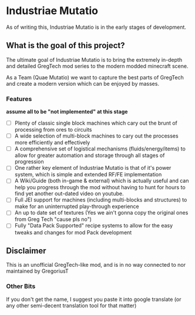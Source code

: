 # Industriae Mutatio
As of writing this, Industriae Mutatio is in the early stages of development.

## What is the goal of this project?
The ultimate goal of Industriae Mutatio is to bring the extremely in-depth and detailed GregTech mod series to the modern modded minecraft scene.

As a Team (Quae Mutatio) we want to capture the best parts of GregTech and create a modern version which can be enjoyed by masses.

### Features 
**assume all to be "not implemented" at this stage**
  - [ ] Plenty of classic single block machines which cary out the brunt of processing from ores to circuits
  - [ ] A wide selection of multi-block machines to cary out the processes more efficiently and effectively
  - [ ] A comprehensive set of logistical mechanisms (fluids/energy/items) to allow for greater automation and storage through all stages of progression
  - [ ] One rather key element of Industriae Mutatio is that of it's power system, which is simple and extended RF/FE implementation
  - [ ] A Wiki/Guide (both in-game & external) which is actually useful and can help you progress through the mod without having to hunt for hours to find yet another out-dated video on youtube.
  - [ ] Full JEI support for machines (including multi-blocks and structures) to make for an uninterrupted play-through experience
  - [ ] An up to date set of textures (Yes we ain't gonna copy the original ones from Greg Tech "cause pls no")
  - [ ] Fully "Data Pack Supported" recipe systems to allow for the easy tweaks and changes for mod Pack development

## Disclaimer
This is an unofficial GregTech-like mod, and is in no way connected to nor maintained by GregoriusT

### Other Bits
If you don't get the name, I suggest you paste it into google translate (or any other semi-decent translation tool for that matter)
